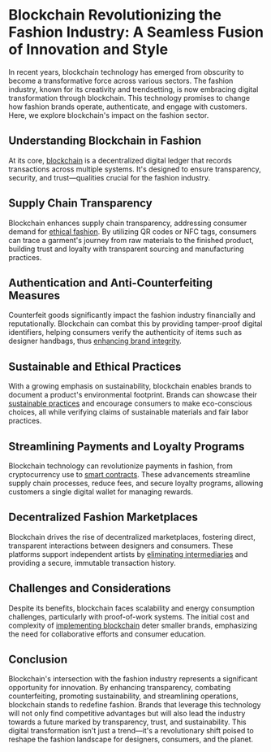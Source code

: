 # Blockchain Revolutionizing the Fashion Industry: A Seamless Fusion of Innovation and Style

In recent years, blockchain technology has emerged from obscurity to become a transformative force across various sectors. The fashion industry, known for its creativity and trendsetting, is now embracing digital transformation through blockchain. This technology promises to change how fashion brands operate, authenticate, and engage with customers. Here, we explore blockchain's impact on the fashion sector.

## Understanding Blockchain in Fashion

At its core, [blockchain](https://www.ibm.com/topics/what-is-blockchain) is a decentralized digital ledger that records transactions across multiple systems. It's designed to ensure transparency, security, and trust—qualities crucial for the fashion industry.

## Supply Chain Transparency

Blockchain enhances supply chain transparency, addressing consumer demand for [ethical fashion](https://www.fibre2fashion.com/industry-article/8384/ethical-fashion-supply-chain-challenges-and-solutions). By utilizing QR codes or NFC tags, consumers can trace a garment's journey from raw materials to the finished product, building trust and loyalty with transparent sourcing and manufacturing practices.

## Authentication and Anti-Counterfeiting Measures

Counterfeit goods significantly impact the fashion industry financially and reputationally. Blockchain can combat this by providing tamper-proof digital identifiers, helping consumers verify the authenticity of items such as designer handbags, thus [enhancing brand integrity](https://www.weforum.org/agenda/2020/01/blockchain-counterfeiting/).

## Sustainable and Ethical Practices

With a growing emphasis on sustainability, blockchain enables brands to document a product's environmental footprint. Brands can showcase their [sustainable practices](https://www.sustainablefashionforum.com/blog/2020/12/1/10-brands-using-blockchain-to-promote-transparency-in-their-supply-chains) and encourage consumers to make eco-conscious choices, all while verifying claims of sustainable materials and fair labor practices.

## Streamlining Payments and Loyalty Programs

Blockchain technology can revolutionize payments in fashion, from cryptocurrency use to [smart contracts](https://consensys.net/blockchain-use-cases/supply-chain/). These advancements streamline supply chain processes, reduce fees, and secure loyalty programs, allowing customers a single digital wallet for managing rewards.

## Decentralized Fashion Marketplaces

Blockchain drives the rise of decentralized marketplaces, fostering direct, transparent interactions between designers and consumers. These platforms support independent artists by [eliminating intermediaries](https://cointelegraph.com/news/how-decentralized-technologies-are-changing-the-world-of-fashion-marketplaces) and providing a secure, immutable transaction history.

## Challenges and Considerations

Despite its benefits, blockchain faces scalability and energy consumption challenges, particularly with proof-of-work systems. The initial cost and complexity of [implementing blockchain](https://www.pwc.com/gx/en/issues/blockchain/blockchain-in-business.html) deter smaller brands, emphasizing the need for collaborative efforts and consumer education.

## Conclusion

Blockchain's intersection with the fashion industry represents a significant opportunity for innovation. By enhancing transparency, combating counterfeiting, promoting sustainability, and streamlining operations, blockchain stands to redefine fashion. Brands that leverage this technology will not only find competitive advantages but will also lead the industry towards a future marked by transparency, trust, and sustainability. This digital transformation isn't just a trend—it's a revolutionary shift poised to reshape the fashion landscape for designers, consumers, and the planet.